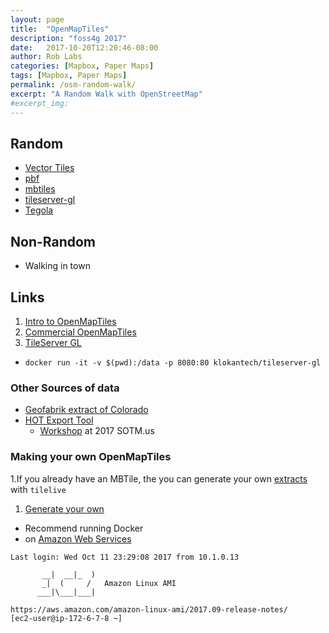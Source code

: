 ```yaml
---
layout: page
title:  "OpenMapTiles"
description: "foss4g 2017"
date:   2017-10-20T12:20:46-08:00
author: Rob Labs
categories: [Mapbox, Paper Maps]
tags: [Mapbox, Paper Maps]
permalink: /osm-random-walk/
excerpt: "A Random Walk with OpenStreetMap"
#excerpt_img:
---
```



## Random

* [Vector Tiles](https://2017.stateofthemap.us/program/vector-tiles.html)
* [pbf](https://www.mapbox.com/vector-tiles/specification/#format)
* [mbtiles](https://github.com/mapbox/mbtiles-spec#mbtiles-specification)
* [tileserver-gl](http://tileserver.org/)
* [Tegola](http://tegola.io)


## Non-Random

* Walking in town



## Links

1. [Intro to OpenMapTiles](https://openmaptiles.org/about)
1. [Commercial OpenMapTiles](https://openmaptiles.com/downloads/planet)
1. [TileServer GL](https://openmaptiles.org/docs)
  * `docker run -it -v $(pwd):/data -p 8080:80 klokantech/tileserver-gl`

### Other Sources of data
* [Geofabrik extract of Colorado](http://download.geofabrik.de/north-america/us/colorado.html)
* [HOT Export Tool](https://export.hotosm.org)
  * [Workshop](https://2017.stateofthemap.us/program/hot-export-tool.html) at 2017 SOTM.us

### Making your own OpenMapTiles

1.If you already have an MBTile, the you can generate your own  [extracts](https://openmaptiles.org/docs/generate/create-custom-extract/)  with `tilelive`
1. [Generate your own](https://openmaptiles.org/docs/generate/generate-openmaptiles/)
  * Recommend running Docker
  * on [Amazon Web Services](https://amazonlightsail.com/)

  ```
  Last login: Wed Oct 11 23:29:08 2017 from 10.1.0.13

         __|  __|_  )
         _|  (     /   Amazon Linux AMI
        ___|\___|___|

  https://aws.amazon.com/amazon-linux-ami/2017.09-release-notes/
  [ec2-user@ip-172-6-7-8 ~]
  ```
